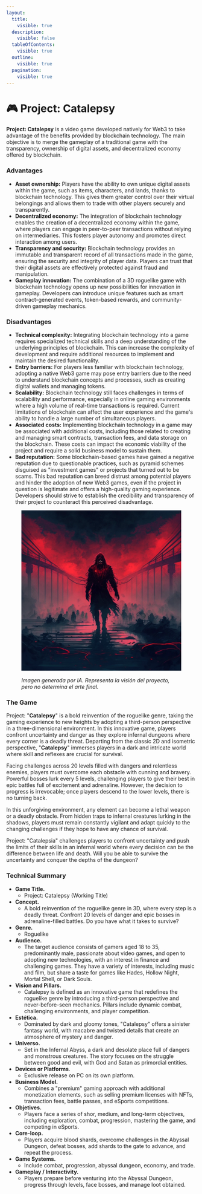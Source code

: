 ```yaml
---
layout:
  title:
    visible: true
  description:
    visible: false
  tableOfContents:
    visible: true
  outline:
    visible: true
  pagination:
    visible: true
---
```


# 🎮 Project: Catalepsy

**Project: Catalepsy** is a video game developed natively for Web3 to take advantage of the benefits provided by blockchain technology. The main objective is to merge the gameplay of a traditional game with the transparency, ownership of digital assets, and decentralized economy offered by blockchain.

### Advantages

* **Asset ownership:** Players have the ability to own unique digital assets within the game, such as items, characters, and lands, thanks to blockchain technology. This gives them greater control over their virtual belongings and allows them to trade with other players securely and transparently.
* **Decentralized economy:** The integration of blockchain technology enables the creation of a decentralized economy within the game, where players can engage in peer-to-peer transactions without relying on intermediaries. This fosters player autonomy and promotes direct interaction among users.
* **Transparency and security:** Blockchain technology provides an immutable and transparent record of all transactions made in the game, ensuring the security and integrity of player data. Players can trust that their digital assets are effectively protected against fraud and manipulation.
* **Gameplay innovation:** The combination of a 3D roguelike game with blockchain technology opens up new possibilities for innovation in gameplay. Developers can introduce unique features such as smart contract-generated events, token-based rewards, and community-driven gameplay mechanics.

### Disadvantages&#x20;

* **Technical complexity:** Integrating blockchain technology into a game requires specialized technical skills and a deep understanding of the underlying principles of blockchain. This can increase the complexity of development and require additional resources to implement and maintain the desired functionality.&#x20;
* **Entry barriers:** For players less familiar with blockchain technology, adopting a native Web3 game may pose entry barriers due to the need to understand blockchain concepts and processes, such as creating digital wallets and managing tokens.&#x20;
* **Scalability:** Blockchain technology still faces challenges in terms of scalability and performance, especially in online gaming environments where a high volume of real-time transactions is required. Current limitations of blockchain can affect the user experience and the game's ability to handle a large number of simultaneous players.&#x20;
* **Associated costs:** Implementing blockchain technology in a game may be associated with additional costs, including those related to creating and managing smart contracts, transaction fees, and data storage on the blockchain. These costs can impact the economic viability of the project and require a solid business model to sustain them.&#x20;
* **Bad reputation:** Some blockchain-based games have gained a negative reputation due to questionable practices, such as pyramid schemes disguised as "investment games" or projects that turned out to be scams. This bad reputation can breed distrust among potential players and hinder the adoption of new Web3 games, even if the project in question is legitimate and offers a high-quality gaming experience. Developers should strive to establish the credibility and transparency of their project to counteract this perceived disadvantage.

<figure><img src=".gitbook/assets/image (2) (1).png" alt=""><figcaption><p><em>Imagen generada por IA. Representa la visión del proyecto, pero no determina el arte final.</em></p></figcaption></figure>

### The Game

Project: "**Catalepsy**" is a bold reinvention of the roguelike genre, taking the gaming experience to new heights by adopting a third-person perspective in a three-dimensional environment. In this innovative game, players confront uncertainty and danger as they explore infernal dungeons where every corner is a deadly threat. Departing from the classic 2D and isometric perspective, "**Catalepsy**" immerses players in a dark and intricate world where skill and reflexes are crucial for survival.

Facing challenges across 20 levels filled with dangers and relentless enemies, players must overcome each obstacle with cunning and bravery. Powerful bosses lurk every 5 levels, challenging players to give their best in epic battles full of excitement and adrenaline. However, the decision to progress is irrevocable; once players descend to the lower levels, there is no turning back.

In this unforgiving environment, any element can become a lethal weapon or a deadly obstacle. From hidden traps to infernal creatures lurking in the shadows, players must remain constantly vigilant and adapt quickly to the changing challenges if they hope to have any chance of survival.

Project: "Catalepsia" challenges players to confront uncertainty and push the limits of their skills in an infernal world where every decision can be the difference between life and death. Will you be able to survive the uncertainty and conquer the depths of the dungeon?

### Technical Summary

* **Game Title.**
  * Project: Catalepsy (Working Title)
* **Concept.**
  * A bold reinvention of the roguelike genre in 3D, where every step is a deadly threat. Confront 20 levels of danger and epic bosses in adrenaline-filled battles. Do you have what it takes to survive?
* **Genre.**
  * Roguelike
* **Audience.**
  * The target audience consists of gamers aged 18 to 35, predominantly male, passionate about video games, and open to adopting new technologies, with an interest in finance and challenging games. They have a variety of interests, including music and film, but share a taste for games like Hades, Hollow Night, Mortal Shell, or Dark Souls.
* **Vision and Pillars.**
  * Catalepsy is defined as an innovative game that redefines the roguelike genre by introducing a third-person perspective and never-before-seen mechanics. Pillars include dynamic combat, challenging environments, and player competition.
* **Estética.**
  * Dominated by dark and gloomy tones, "Catalepsy" offers a sinister fantasy world, with macabre and twisted details that create an atmosphere of mystery and danger.
* **Universo.**
  * Set in the Infernal Abyss, a dark and desolate place full of dangers and monstrous creatures. The story focuses on the struggle between good and evil, with God and Satan as primordial entities.
* **Devices or Platforms**.
  * Exclusive release on PC on its own platform.
* **Business Model.**
  * Combines a "premium" gaming approach with additional monetization elements, such as selling premium licenses with NFTs, transaction fees, battle passes, and eSports competitions.
* **Objetives.**
  * Players face a series of shor, medium, and long-term objectives, including exploration, combat, progression, mastering the game, and competing in eSports.
* **Core-loop.**
  * Players acquire blood shards, overcome challenges in the Abyssal Dungeon, defeat bosses, add shards to the gate to advance, and repeat the process.
* **Game Systems.**
  * Include combat, progression, abyssal dungeon, economy, and trade.
* **Gameplay / Interactivity.**
  * Players prepare before venturing into the Abyssal Dungeon, progress through levels, face bosses, and manage loot obtained.
